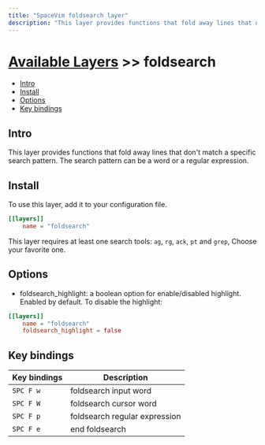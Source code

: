 ```yaml
---
title: "SpaceVim foldsearch layer"
description: "This layer provides functions that fold away lines that don't match a specific search pattern."
---
```


# [Available Layers](../) >> foldsearch

<!-- vim-markdown-toc GFM -->

- [Intro](#intro)
- [Install](#install)
- [Options](#options)
- [Key bindings](#key-bindings)

<!-- vim-markdown-toc -->

## Intro

This layer provides functions that fold away lines that don't match a specific search pattern.
The search pattern can be a word or a regular expression.

## Install

To use this layer, add it to your configuration file.

```toml
[[layers]]
    name = "foldsearch"
```

This layer requires at least one search tools: `ag`, `rg`, `ack`, `pt` and `grep`,
Choose your favorite one.

## Options

- foldsearch_highlight: a boolean option for enable/disabled highlight. Enabled by default. To disable
  the highlight:

```toml
[[layers]]
    name = "foldsearch"
    foldsearch_highlight = false
```

## Key bindings

| Key bindings | Description                   |
| ------------ | ----------------------------- |
| `SPC F w`    | foldsearch input word         |
| `SPC F W`    | foldsearch cursor word        |
| `SPC F p`    | foldsearch regular expression |
| `SPC F e`    | end foldsearch                |
